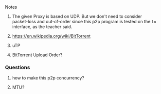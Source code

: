 

Notes

1. The given Proxy is based on UDP. But we don't need to consider packet-loss and out-of-order since this p2p program is tested on the `lo` interface, as the teacher said.

2. https://en.wikipedia.org/wiki/BitTorrent

3. uTP

4. BitTorrent Upload Order?

### Questions

1. how to make this p2p concurrency?

2. MTU?



